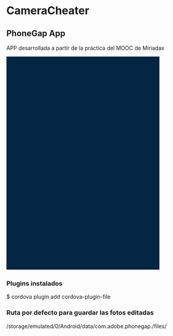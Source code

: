 

# CameraCheater
## PhoneGap App
APP desarrollada a partir de la práctica del MOOC de Miriadax

![alt text](screenshots/screenshot00.png "screenshots")

### Plugins instalados
$ cordova plugin add cordova-plugin-file

### Ruta por defecto para guardar las fotos editadas
/storage/emulated/0/Android/data/com.adobe.phonegap./files/
